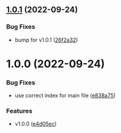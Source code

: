 ## [1.0.1](https://github.com/connorjburton/senvf/compare/v1.0.0...v1.0.1) (2022-09-24)

### Bug Fixes

- bump for v1.0.1 ([26f2a32](https://github.com/connorjburton/senvf/commit/26f2a322cd314512c467e9b0ca5cb00dac7bc835))

# 1.0.0 (2022-09-24)

### Bug Fixes

- use correct index for main file ([e838a75](https://github.com/connorjburton/senvf/commit/e838a7532aad8d13ff8b4ad82d8beefbfb8331e1))

### Features

- v1.0.0 ([e4d05ec](https://github.com/connorjburton/senvf/commit/e4d05ec3d937d27e6e863e1760c10525196e168e))
